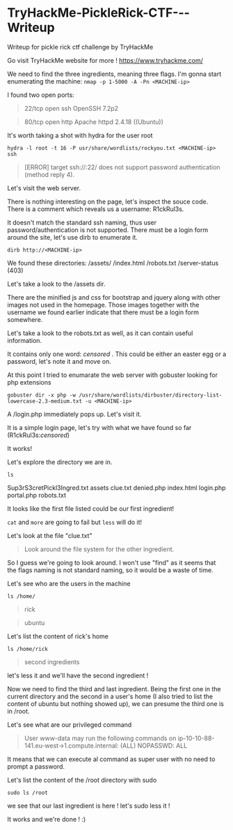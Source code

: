 # TryHackMe-PickleRick-CTF---Writeup
Writeup for pickle rick ctf challenge by TryHackMe 

Go visit TryHackMe website for more ! 
https://www.tryhackme.com/


We need to find the three ingredients, meaning three flags.
I'm gonna start enumerating the machine:
`nmap -p 1-5000 -A -Pn <MACHINE-ip>`

I found two open ports:
> 22/tcp open  ssh     OpenSSH 7.2p2 

> 80/tcp open  http    Apache httpd 2.4.18 ((Ubuntu))

It's worth taking a shot with hydra for the user root

`hydra -l root -t 16 -P usr/share/wordlists/rockyou.txt <MACHINE-ip> ssh`

> [ERROR] target ssh://<MACHINE-ip>:22/ does not support password authentication (method reply 4).

Let's visit the web server.

There is nothing interesting on the page, let's inspect the souce code.
There is a comment which reveals us a username: R1ckRul3s.

It doesn't match the standard ssh naming, thus user password/authentication is not supported. There must be a login form around the site, let's use dirb to enumerate it.

`dirb http://<MACHINE-ip>`

We found these directories:
/assets/
/index.html
/robots.txt
/server-status (403)

Let's take a look to the /assets dir. 

There are the minified js and css for bootstrap and jquery along with other images not used in the homepage. Those images together with the username we found earlier indicate that there must be a login form somewhere. 

Let's take a look to the robots.txt as well, as it can contain useful information.

It contains only one word: *censored* . This could be either an easter egg or a password, let's note it and move on.


At this point I tried to enumarate the web server with gobuster looking for php extensions

`gobuster dir -x php -w /usr/share/wordlists/dirbuster/directory-list-lowercase-2.3-medium.txt -u <MACHINE-ip>`

A /login.php immediately pops up. Let's visit it.

It is a simple login page, let's try with what we have found so far (R1ckRul3s:*censored*) 

It works!

Let's explore the directory we are in.

`ls`

Sup3rS3cretPickl3Ingred.txt
assets
clue.txt
denied.php
index.html
login.php
portal.php
robots.txt

It looks like the first file listed could be our first ingredient!

`cat` and `more` are going to fail but `less` will do it!

Let's look at the file "clue.txt" 

> Look around the file system for the other ingredient.

So I guess we're going to look around. I won't use "find" as it seems that the flags naming is not standard naming, so it would be a waste of time.

Let's see who are the users in the machine

`ls /home/`

>rick

>ubuntu

Let's list the content of rick's home

`ls /home/rick`

> second ingredients

let's less it and we'll have the second ingredient !

Now we need to find the third and last ingredient. Being the first one in the current directory and the second in a user's home (I also tried to list the content of ubuntu but nothing showed up), we can presume the third one is in /root.

Let's see what are our privileged command

> User www-data may run the following commands on ip-10-10-88-141.eu-west->1.compute.internal:
>    (ALL) NOPASSWD: ALL
    
It means that we can execute al command as super user with no need to prompt a password.

Let's list the content of the /root directory with sudo

`sudo ls /root`

we see that our last ingredient is here ! let's sudo less it !

It works and we're done ! :)





